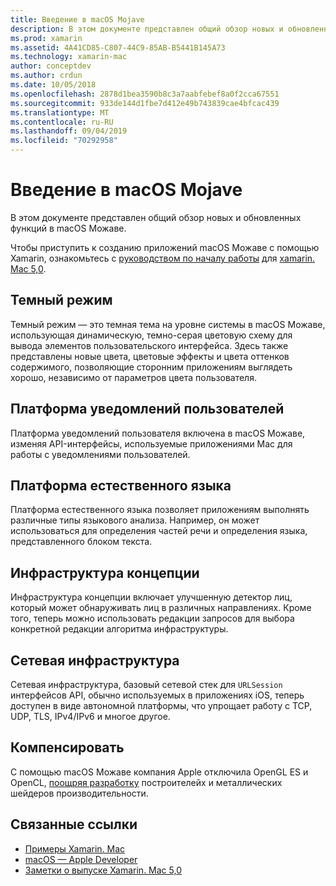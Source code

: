 ```yaml
---
title: Введение в macOS Mojave
description: В этом документе представлен общий обзор новых и обновленных функций в macOS Можаве.
ms.prod: xamarin
ms.assetid: 4A41CD85-C807-44C9-85AB-B5441B145A73
ms.technology: xamarin-mac
author: conceptdev
ms.author: crdun
ms.date: 10/05/2018
ms.openlocfilehash: 2878d1bea3590b8c3a7aabfebef8a0f2cca67551
ms.sourcegitcommit: 933de144d1fbe7d412e49b743839cae4bfcac439
ms.translationtype: MT
ms.contentlocale: ru-RU
ms.lasthandoff: 09/04/2019
ms.locfileid: "70292958"
---
```

# <a name="introduction-to-macos-mojave"></a>Введение в macOS Mojave

В этом документе представлен общий обзор новых и обновленных функций в macOS Можаве.

Чтобы приступить к созданию приложений macOS Можаве с помощью Xamarin, ознакомьтесь с [руководством по началу работы](~/mac/platform/introduction-to-macos-mojave/get-started.md) для [xamarin. Mac 5,0](https://github.com/xamarin/release-notes-archive/blob/master/release-notes/mac/xamarin.mac_5/xamarin.mac_5.0.md).

## <a name="dark-mode"></a>Темный режим

Темный режим — это темная тема на уровне системы в macOS Можаве, использующая динамическую, темно-серая цветовую схему для вывода элементов пользовательского интерфейса. Здесь также представлены новые цвета, цветовые эффекты и цвета оттенков содержимого, позволяющие сторонним приложениям выглядеть хорошо, независимо от параметров цвета пользователя.

## <a name="user-notifications-framework"></a>Платформа уведомлений пользователей

Платформа уведомлений пользователя включена в macOS Можаве, изменяя API-интерфейсы, используемые приложениями Mac для работы с уведомлениями пользователей.

## <a name="natural-language-framework"></a>Платформа естественного языка

Платформа естественного языка позволяет приложениям выполнять различные типы языкового анализа. Например, он может использоваться для определения частей речи и определения языка, представленного блоком текста.

## <a name="vision-framework"></a>Инфраструктура концепции

Инфраструктура концепции включает улучшенную детектор лиц, который может обнаруживать лиц в различных направлениях. Кроме того, теперь можно использовать редакции запросов для выбора конкретной редакции алгоритма инфраструктуры.

## <a name="network-framework"></a>Сетевая инфраструктура

Сетевая инфраструктура, базовый сетевой стек для `URLSession` интерфейсов API, обычно используемых в приложениях iOS, теперь доступен в виде автономной платформы, что упрощает работу с TCP, UDP, TLS, IPv4/IPv6 и многое другое.

## <a name="deprecations"></a>Компенсировать

С помощью macOS Можаве компания Apple отключила OpenGL ES и OpenCL, [поощряя разработку](https://developer.apple.com/macos/whats-new/) построителейх и металлических шейдеров производительности.

## <a name="related-links"></a>Связанные ссылки

- [Примеры Xamarin. Mac](https://docs.microsoft.com/samples/browse/?products=xamarin&term=Xamarin.Mac)
- [macOS — Apple Developer](https://developer.apple.com/macos/)
- [Заметки о выпуске Xamarin. Mac 5,0](https://docs.microsoft.com/xamarin/mac/release-notes/5/5.0/)
